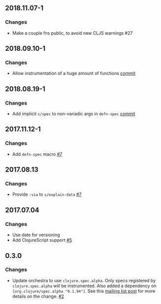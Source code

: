 ## 2018.11.07-1

### Changes

- Make a couple fns public, to avoid new CLJS warnings #27

## 2018.09.10-1

### Changes

- Allow instrumentation of a huge amount of functions [commit](https://github.com/jeaye/orchestra/commit/86f3a93918994db2ea0f90de2e767203b7b6d2c0)

## 2018.08.19-1

### Changes

- Add implicit `s/spec` to non-variadic args in `defn-spec` [commit](https://github.com/jeaye/orchestra/commit/bc2561f63aace0fe6d822d8242d652254d504c49)

## 2017.11.12-1

### Changes

- Add `defn-spec` macro [#7](https://github.com/jeaye/orchestra/issues/12)

## 2017.08.13

### Changes

- Provide `:via` to `s/explain-data` [#7](https://github.com/jeaye/orchestra/issues/7)

## 2017.07.04

### Changes

- Use date for versioning
- Add ClojureScript support [#5](https://github.com/jeaye/orchestra/issues/5)

## 0.3.0

### Changes

- Update orchestra to use `clojure.spec.alpha`. Only specs registered by `clojure.spec.alpha` will be instrumented. Also added a dependency on `[org.clojure/spec.alpha "0.1.94"]`. See this [mailing list post](https://groups.google.com/forum/#!msg/clojure/10dbF7w2IQo/ec37TzP5AQAJ) for more details on the change. [#2](https://github.com/jeaye/orchestra/issues/2)
